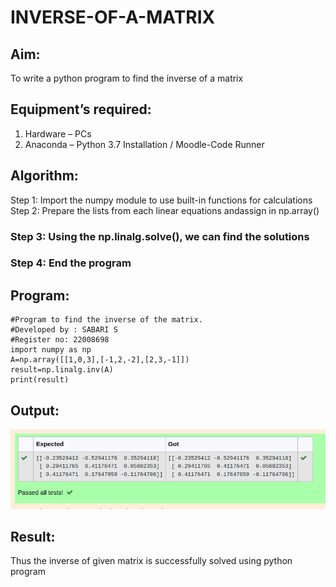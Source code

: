 # INVERSE-OF-A-MATRIX
## Aim:
To write a python program to find the inverse of a matrix
## Equipment’s required:
1. 	Hardware – PCs
2. 	Anaconda – Python 3.7 Installation / Moodle-Code Runner
## Algorithm:
Step 1: Import the numpy module to use built-in functions for calculations
Step 2: Prepare the lists from each linear equations andassign in np.array()
### Step 3: Using the np.linalg.solve(), we can find the solutions
### Step 4: End the program

## Program:
```
#Program to find the inverse of the matrix.
#Developed by : SABARI S
#Register no: 22008698
import numpy as np
A=np.array([[1,0,3],[-1,2,-2],[2,3,-1]])
result=np.linalg.inv(A)
print(result)
```

## Output:
![alttext](./imagei.png)
## Result:
Thus the inverse of given matrix is successfully solved using python program

